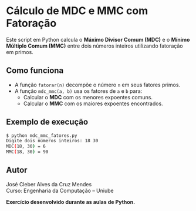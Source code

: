 # Cálculo de MDC e MMC com Fatoração

Este script em Python calcula o **Máximo Divisor Comum (MDC)** e o **Mínimo Múltiplo Comum (MMC)** entre dois números inteiros utilizando fatoração em primos.

## Como funciona

- A função `fatorar(n)` decompõe o número `n` em seus fatores primos.
- A função `mdc_mmc(a, b)` usa os fatores de `a` e `b` para:
  - Calcular o **MDC** com os menores expoentes comuns.
  - Calcular o **MMC** com os maiores expoentes encontrados.

## Exemplo de execução

```bash
$ python mdc_mmc_fatores.py
Digite dois números inteiros: 18 30
MDC(18, 30) = 6
MMC(18, 30) = 90
```

## Autor
José Cleber Alves da Cruz Mendes  
Curso: Engenharia da Computação – Uniube


**Exercício desenvolvido durante as aulas de Python.**
